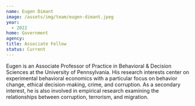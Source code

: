 ```yaml
---
name: Eugen Dimant
image: /assets/img/team/eugen-dimant.jpeg
year:
  - 2022
home: Government
agency:
title: Associate Fellow
status: Current
---
```

Eugen is an Associate Professor of Practice in Behavioral & Decision Sciences at the University of Pennsylvania. His research interests center on experimental behavioral economics with a particular focus on behavior change, ethical decision-making, crime, and corruption. As a secondary interest, he is also involved in empirical research examining the relationships between corruption, terrorism, and migration.
